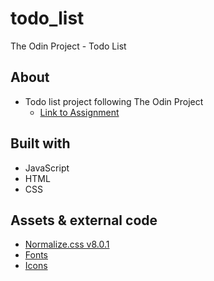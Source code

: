 # todo_list

The Odin Project - Todo List

## About

- Todo list project following The Odin Project
  - [Link to Assignment](https://www.theodinproject.com/lessons/node-path-javascript-todo-list)

## Built with

- JavaScript
- HTML
- CSS

## Assets & external code

- [Normalize.css v8.0.1](https://necolas.github.io/normalize.css/)
- [Fonts](https://fonts.google.com/)
- [Icons](https://fontawesome.com/)
